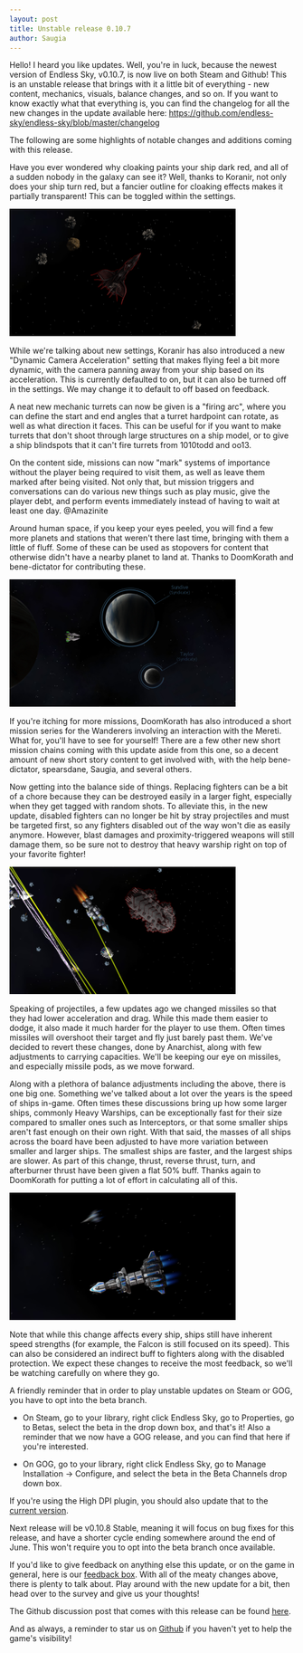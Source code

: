 ```yaml
---
layout: post
title: Unstable release 0.10.7
author: Saugia
---
```


Hello! I heard you like updates. Well, you're in luck, because the newest version of Endless Sky, v0.10.7, is now live on both Steam and Github! This is an unstable release that brings with it a little bit of everything - new content, mechanics, visuals, balance changes, and so on. If you want to know exactly what that everything is, you can find the changelog for all the new changes in the update available here: https://github.com/endless-sky/endless-sky/blob/master/changelog

The following are some highlights of notable changes and additions coming with this release.

Have you ever wondered why cloaking paints your ship dark red, and all of a sudden nobody in the galaxy can see it? Well, thanks to Koranir, not only does your ship turn red, but a fancier outline for cloaking effects makes it partially transparent! This can be toggled within the settings.

<img class="centered shadowed" src="/images/blog/v0.10.7/cloak.png" width="400" height="225" />

While we're talking about new settings, Koranir has also introduced a new "Dynamic Camera Acceleration" setting that makes flying feel a bit more dynamic, with the camera panning away from your ship based on its acceleration. This is currently defaulted to on, but it can also be turned off in the settings. We may change it to default to off based on feedback.

A neat new mechanic turrets can now be given is a "firing arc", where you can define the start and end angles that a turret hardpoint can rotate, as well as what direction it faces. This can be useful for if you want to make turrets that don't shoot through large structures on a ship model, or to give a ship blindspots that it can't fire turrets from 1010todd and oo13.

On the content side, missions can now "mark" systems of importance without the player being required to visit them, as well as leave them marked after being visited. Not only that, but mission triggers and conversations can do various new things such as play music, give the player debt, and perform events immediately instead of having to wait at least one day. @Amazinite

Around human space, if you keep your eyes peeled, you will find a few more planets and stations that weren't there last time, bringing with them a little of fluff. Some of these can be used as stopovers for content that otherwise didn't have a nearby planet to land at. Thanks to DoomKorath and bene-dictator for contributing these.

<img class="centered shadowed" src="/images/blog/v0.10.7/uninhabited.png" width="400" height="225" />

If you're itching for more missions, DoomKorath has also introduced a short mission series for the Wanderers involving an interaction with the Mereti. What for, you'll have to see for yourself! There are a few other new short mission chains coming with this update aside from this one, so a decent amount of new short story content to get involved with, with the help bene-dictator, spearsdane, Saugia, and several others.

Now getting into the balance side of things. Replacing fighters can be a bit of a chore because they can be destroyed easily in a larger fight, especially when they get tagged with random shots. To alleviate this, in the new update, disabled fighters can no longer be hit by stray projectiles and must be targeted first, so any fighters disabled out of the way won't die as easily anymore. However, blast damages and proximity-triggered weapons will still damage them, so be sure not to destroy that heavy warship right on top of your favorite fighter!

<img class="centered shadowed" src="/images/blog/v0.10.7/fighter.png" width="400" height="225" />

Speaking of projectiles, a few updates ago we changed missiles so that they had lower acceleration and drag. While this made them easier to dodge, it also made it much harder for the player to use them. Often times missiles will overshoot their target and fly just barely past them. We've decided to revert these changes, done by Anarchist, along with few adjustments to carrying capacities. We'll be keeping our eye on missiles, and especially missile pods, as we move forward.

Along with a plethora of balance adjustments including the above, there is one big one. Something we've talked about a lot over the years is the speed of ships in-game. Often times these discussions bring up how some larger ships, commonly Heavy Warships, can be exceptionally fast for their size compared to smaller ones such as Interceptors, or that some smaller ships aren't fast enough on their own right. With that said, the masses of all ships across the board have been adjusted to have more variation between smaller and larger ships. The smallest ships are faster, and the largest ships are slower. As part of this change, thrust, reverse thrust, turn, and afterburner thrust have been given a flat 50% buff. Thanks again to DoomKorath for putting a lot of effort in calculating all of this.

<img class="centered shadowed" src="/images/blog/v0.10.7/mass.png" width="400" height="225" />

Note that while this change affects every ship, ships still have inherent speed strengths (for example, the Falcon is still focused on its speed). This can also be considered an indirect buff to fighters along with the disabled protection. We expect these changes to receive the most feedback, so we'll be watching carefully on where they go.

A friendly reminder that in order to play unstable updates on Steam or GOG, you have to opt into the beta branch.

- On Steam, go to your library, right click Endless Sky, go to Properties, go to Betas, select the beta in the drop down box, and that's it! Also a reminder that we now have a GOG release, and you can find that here if you're interested. 

- On GOG, go to your library, right click Endless Sky, go to Manage Installation -> Configure, and select the beta in the Beta Channels drop down box.

If you're using the High DPI plugin, you should also update that to the [current version](https://github.com/endless-sky/endless-sky-high-dpi/releases/v0.10.7).

Next release will be v0.10.8 Stable, meaning it will focus on bug fixes for this release, and have a shorter cycle ending somewhere around the end of June. This won't require you to opt into the beta branch once available.

If you'd like to give feedback on anything else this update, or on the game in general, here is our [feedback box](https://forms.gle/6A9kEcrFHSLw9CQw5). With all of the meaty changes above, there is plenty to talk about. Play around with the new update for a bit, then head over to the survey and give us your thoughts!

The Github discussion post that comes with this release can be found [here](https://github.com/endless-sky/endless-sky/discussions/10105).

And as always, a reminder to star us on [Github](https://github.com/endless-sky/endless-sky) if you haven't yet to help the game's visibility!

